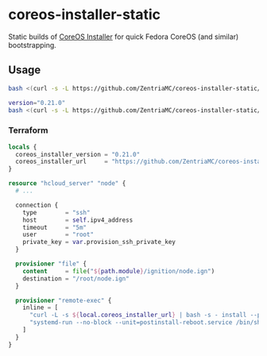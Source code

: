 # coreos-installer-static

Static builds of [CoreOS Installer][coreos-installer] for quick Fedora CoreOS (and similar) bootstrapping.

## Usage

```bash
bash <(curl -s -L https://github.com/ZentriaMC/coreos-installer-static/releases/latest/download/installer.sh) install
```

```bash
version="0.21.0"
bash <(curl -s -L https://github.com/ZentriaMC/coreos-installer-static/releases/download/${version}/installer.sh) install
```

### Terraform

```terraform
locals {
  coreos_installer_version = "0.21.0"
  coreos_installer_url     = "https://github.com/ZentriaMC/coreos-installer-static/releases/download/${coreos_installer_version}/installer.sh"
}

resource "hcloud_server" "node" {
  # ...

  connection {
    type        = "ssh"
    host        = self.ipv4_address
    timeout     = "5m"
    user        = "root"
    private_key = var.provision_ssh_private_key
  }

  provisioner "file" {
    content     = file("${path.module}/ignition/node.ign")
    destination = "/root/node.ign"
  }

  provisioner "remote-exec" {
    inline = [
      "curl -L -s ${local.coreos_installer_url} | bash -s - install --platform=hetzner --ignition-file=/root/node.ign /dev/sda",
      "systemd-run --no-block --unit=postinstall-reboot.service /bin/sh -c 'sleep 2 && reboot'",
    ]
  }
}
```


[coreos-installer]: https://coreos.github.io/coreos-installer/
